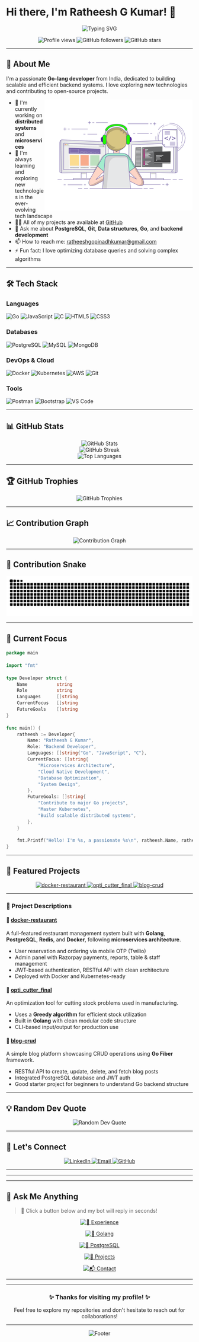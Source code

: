 # Hi there, I'm Ratheesh G Kumar! 👋

<div align="center">
  <img src="https://readme-typing-svg.herokuapp.com?font=Fira+Code&weight=600&size=28&duration=4000&pause=1000&color=00ADD8&center=true&vCenter=true&random=false&width=600&lines=Go+Developer+%F0%9F%9A%80;Backend+Enthusiast+%F0%9F%92%BB;Database+Architect+%F0%9F%97%84%EF%B8%8F;Open+Source+Contributor+%F0%9F%8C%9F" alt="Typing SVG" />
</div>

<p align="center">
  <img src="https://komarev.com/ghpvc/?username=ratheeshkumar25&label=Profile%20views&color=00ADD8&style=for-the-badge" alt="Profile views" />
  <img src="https://img.shields.io/github/followers/ratheeshkumar25?label=Followers&style=for-the-badge&color=00ADD8" alt="GitHub followers" />
  <img src="https://img.shields.io/github/stars/ratheeshkumar25?label=Stars&style=for-the-badge&color=00ADD8" alt="GitHub stars" />
</p>

---

## 🚀 About Me

I'm a passionate **Go-lang developer** from India, dedicated to building scalable and efficient backend systems. I love exploring new technologies and contributing to open-source projects.

<img align="right" alt="Coding" width="400" src="https://raw.githubusercontent.com/devSouvik/devSouvik/master/gif3.gif">

- 🔭 I'm currently working on **distributed systems** and **microservices**
- 🌱 I'm always learning and exploring new technologies in the ever-evolving tech landscape
- 👨‍💻 All of my projects are available at [GitHub](https://github.com/ratheeshkumar25)
- 💬 Ask me about **PostgreSQL**, **Git**, **Data structures**, **Go**, and **backend development**
- 📫 How to reach me: [ratheeshgopinadhkumar@gmail.com](mailto:ratheeshgopinadhkumar@gmail.com)
- ⚡ Fun fact: I love optimizing database queries and solving complex algorithms

---

## 🛠️ Tech Stack

### Languages
<p align="left">
  <img src="https://img.shields.io/badge/Go-00ADD8?style=for-the-badge&logo=go&logoColor=white" alt="Go" />
  <img src="https://img.shields.io/badge/JavaScript-F7DF1E?style=for-the-badge&logo=javascript&logoColor=black" alt="JavaScript" />
  <img src="https://img.shields.io/badge/C-00599C?style=for-the-badge&logo=c&logoColor=white" alt="C" />
  <img src="https://img.shields.io/badge/HTML5-E34F26?style=for-the-badge&logo=html5&logoColor=white" alt="HTML5" />
  <img src="https://img.shields.io/badge/CSS3-1572B6?style=for-the-badge&logo=css3&logoColor=white" alt="CSS3" />
</p>

### Databases
<p align="left">
  <img src="https://img.shields.io/badge/PostgreSQL-336791?style=for-the-badge&logo=postgresql&logoColor=white" alt="PostgreSQL" />
  <img src="https://img.shields.io/badge/MySQL-4479A1?style=for-the-badge&logo=mysql&logoColor=white" alt="MySQL" />
  <img src="https://img.shields.io/badge/MongoDB-47A248?style=for-the-badge&logo=mongodb&logoColor=white" alt="MongoDB" />
</p>

### DevOps & Cloud
<p align="left">
  <img src="https://img.shields.io/badge/Docker-2496ED?style=for-the-badge&logo=docker&logoColor=white" alt="Docker" />
  <img src="https://img.shields.io/badge/Kubernetes-326CE5?style=for-the-badge&logo=kubernetes&logoColor=white" alt="Kubernetes" />
  <img src="https://img.shields.io/badge/AWS-232F3E?style=for-the-badge&logo=amazon-aws&logoColor=white" alt="AWS" />
  <img src="https://img.shields.io/badge/Git-F05032?style=for-the-badge&logo=git&logoColor=white" alt="Git" />
</p>

### Tools
<p align="left">
  <img src="https://img.shields.io/badge/Postman-FF6C37?style=for-the-badge&logo=postman&logoColor=white" alt="Postman" />
  <img src="https://img.shields.io/badge/Bootstrap-563D7C?style=for-the-badge&logo=bootstrap&logoColor=white" alt="Bootstrap" />
  <img src="https://img.shields.io/badge/VS%20Code-007ACC?style=for-the-badge&logo=visual-studio-code&logoColor=white" alt="VS Code" />
</p>

---

## 📊 GitHub Stats

<div align="center">
  <img src="https://github-readme-stats.vercel.app/api?username=ratheeshkumar25&show_icons=true&theme=tokyonight&hide_border=true&count_private=true" alt="GitHub Stats" />
</div>

<div align="center">
  <img src="https://github-readme-streak-stats.herokuapp.com/?user=ratheeshkumar25&theme=tokyonight&hide_border=true" alt="GitHub Streak" />
</div>

<div align="center">
  <img src="https://github-readme-stats.vercel.app/api/top-langs/?username=ratheeshkumar25&layout=compact&theme=tokyonight&hide_border=true" alt="Top Languages" />
</div>

---

## 🏆 GitHub Trophies

<div align="center">
  <img src="https://github-profile-trophy.vercel.app/?username=ratheeshkumar25&theme=tokyonight&no-frame=true&margin-w=15&margin-h=15&column=7" alt="GitHub Trophies" />
</div>

---

## 📈 Contribution Graph

<div align="center">
  <img src="https://github-readme-activity-graph.vercel.app/graph?username=ratheeshkumar25&theme=tokyo-night&hide_border=true" alt="Contribution Graph" />
</div>

---

## 🐍 Contribution Snake

<div align="center">
  <img src="https://raw.githubusercontent.com/ratheeshkumar25/ratheeshkumar25/output/snake.svg" alt="Snake animation" />

</div>

---

## 🎯 Current Focus

```go
package main

import "fmt"

type Developer struct {
    Name           string
    Role           string
    Languages      []string
    CurrentFocus   []string
    FutureGoals    []string
}

func main() {
    ratheesh := Developer{
        Name: "Ratheesh G Kumar",
        Role: "Backend Developer",
        Languages: []string{"Go", "JavaScript", "C"},
        CurrentFocus: []string{
            "Microservices Architecture",
            "Cloud Native Development",
            "Database Optimization",
            "System Design",
        },
        FutureGoals: []string{
            "Contribute to major Go projects",
            "Master Kubernetes",
            "Build scalable distributed systems",
        },
    }
    
    fmt.Printf("Hello! I'm %s, a passionate %s\n", ratheesh.Name, ratheesh.Role)
}
```

---

## 🌟 Featured Projects

<div align="center">
  <a href="https://github.com/ratheeshkumar25/docker-restaurant">
    <img src="https://github-readme-stats.vercel.app/api/pin/?username=ratheeshkumar25&repo=docker-restaurant&theme=tokyonight&hide_border=true" alt="docker-restaurant" />
  </a>
  <a href="https://github.com/ratheeshkumar25/opti_cutter_final">
    <img src="https://github-readme-stats.vercel.app/api/pin/?username=ratheeshkumar25&repo=opti_cutter_final&theme=tokyonight&hide_border=true" alt="opti_cutter_final" />
  </a>
  <a href="https://github.com/ratheeshkumar25/blog-crud">
    <img src="https://github-readme-stats.vercel.app/api/pin/?username=ratheeshkumar25&repo=blog-crud&theme=tokyonight&hide_border=true" alt="blog-crud" />
  </a>
</div>

---

### 📌 Project Descriptions

#### 🔹 [docker-restaurant](https://github.com/ratheeshkumar25/docker-restaurant)
A full-featured restaurant management system built with **Golang**, **PostgreSQL**, **Redis**, and **Docker**, following **microservices architecture**.

- User reservation and ordering via mobile OTP (Twilio)
- Admin panel with Razorpay payments, reports, table & staff management
- JWT-based authentication, RESTful API with clean architecture
- Deployed with Docker and Kubernetes-ready

#### 🔹 [opti_cutter_final](https://github.com/ratheeshkumar25/opti_cutter_final)
An optimization tool for cutting stock problems used in manufacturing.

- Uses a **Greedy algorithm** for efficient stock utilization
- Built in **Golang** with clean modular code structure
- CLI-based input/output for production use

#### 🔹 [blog-crud](https://github.com/ratheeshkumar25/blog-crud)
A simple blog platform showcasing CRUD operations using **Go Fiber** framework.

- RESTful API to create, update, delete, and fetch blog posts
- Integrated PostgreSQL database and JWT auth
- Good starter project for beginners to understand Go backend structure


---

## 💡 Random Dev Quote

<div align="center">
  <img src="https://quotes-github-readme.vercel.app/api?type=horizontal&theme=tokyonight" alt="Random Dev Quote" />
</div>

---

## 🤝 Let's Connect

<div align="center">
  <a href="https://www.linkedin.com/in/ratheesh-gopinadh-kumar-b5191166">
    <img src="https://img.shields.io/badge/LinkedIn-0077B5?style=for-the-badge&logo=linkedin&logoColor=white" alt="LinkedIn" />
  </a>
  <a href="mailto:ratheeshgopinadhkumar@gmail.com">
    <img src="https://img.shields.io/badge/Email-D14836?style=for-the-badge&logo=gmail&logoColor=white" alt="Email" />
  </a>
  <a href="https://github.com/ratheeshkumar25">
    <img src="https://img.shields.io/badge/GitHub-100000?style=for-the-badge&logo=github&logoColor=white" alt="GitHub" />
  </a>
</div>

---
---

---

## 🤖 Ask Me Anything

> 📌 Click a button below and my bot will reply in seconds!

<div align="center">

[![💼 Experience](https://img.shields.io/badge/💼-Experience-00ADD8?style=for-the-badge)](https://github.com/ratheeshkumar25/ratheeshkumar25/issues/new?title=Tell+me+about+your+experience)

[![🐹 Golang](https://img.shields.io/badge/🐹-Golang-00ADD8?style=for-the-badge)](https://github.com/ratheeshkumar25/ratheeshkumar25/issues/new?title=Tell+me+about+Golang)

[![🐘 PostgreSQL](https://img.shields.io/badge/🐘-PostgreSQL-00ADD8?style=for-the-badge)](https://github.com/ratheeshkumar25/ratheeshkumar25/issues/new?title=Tell+me+about+PostgreSQL)

[![🚀 Projects](https://img.shields.io/badge/🚀-Projects-00ADD8?style=for-the-badge)](https://github.com/ratheeshkumar25/ratheeshkumar25/issues/new?title=Tell+me+about+your+projects)

[![📬 Contact](https://img.shields.io/badge/📬-Contact-00ADD8?style=for-the-badge)](https://github.com/ratheeshkumar25/ratheeshkumar25/issues/new?title=How+can+I+contact+you)

</div>

---


---

<div align="center">
  <h3>✨ Thanks for visiting my profile! ✨</h3>
  <p>Feel free to explore my repositories and don't hesitate to reach out for collaborations!</p>
</div>

---

<div align="center">
  <img src="https://capsule-render.vercel.app/api?type=waving&color=00ADD8&height=120&section=footer" alt="Footer" />
</div>
